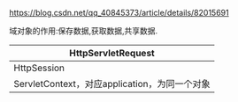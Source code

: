 https://blog.csdn.net/qq_40845373/article/details/82015691

域对象的作用:保存数据,获取数据,共享数据.

| HttpServletRequest |
| - |
| HttpSession |
| ServletContext，对应application，为同一个对象 |


